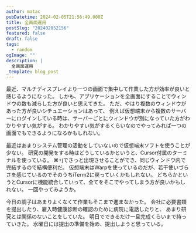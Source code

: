 ```yaml
---
author: matac
pubDatetime: 2024-02-05T21:56:49.000Z
title: 全画面運用
postSlug: "202402052156"
featured: false
draft: false
tags:
  - random
ogImage: ""
description: |
  全画面運用
_template: blog_post
---
```


最近、マルチディスプレイより一つの画面で集中して作業した方が効率が良いと感じるようになった。
しかも、アプリケーションを全画面にすることでウィンドウの数も減らした方が良いと思えてきた。
ただ、やはり複数のウィンドウがあった方が良いシチュエーションはあって、
例えば仮想端末から複数のサーバーにログインしている時は、サーバーごとにウィンドウが別になっていた方がわかりやすい気がする。
わかりやすい気がするくらいなのでやってみれば一つの画面でもできるようになるかもしれない。

最近はあまりシステム管理の活動をしていないので仮想端末ソフトを使うことが少ない。
研究の開発をする時はどうしているかというと、Cursor付属のターミナルを使っている。
⌘+jでさっと出現させることができ、同じウィンドウ内で完結するので結構便利だ。
仮想端末はWarpを使っているのだが、若干使いづらさを感じているのでそのうちiTerm2に戻っていくかもしれない。
どちらかというとCursorに機能統合していって、全てをそこでやってしまう方が良いかもしれない。
一回やってみようか。

今日の調子はあまりよくなくて作業もそこまで進まなかった。
会社に必要書類を提出したり、雇入時健康診断の確認のために病院に電話したりと、
あまり研究とは関係のないことをしていた。
明日でできるだけ一旦完成くらいまで持っていきた。
水曜日には提出の準備を始め、提出しようと思っている。

